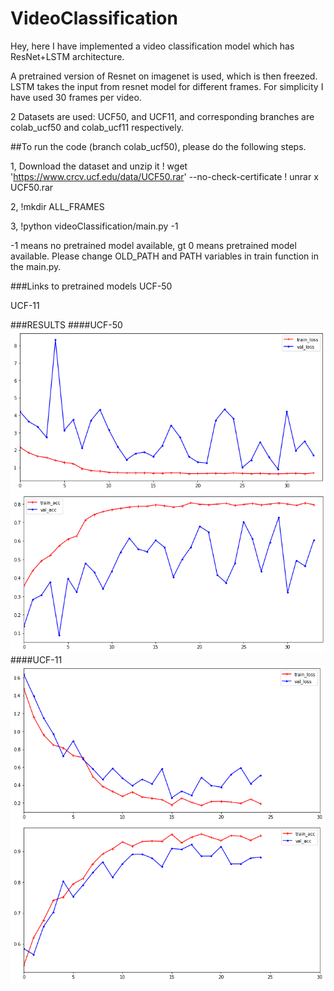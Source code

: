 # VideoClassification
Hey, here I have implemented a video classification model which has ResNet+LSTM architecture.

A pretrained version of Resnet on imagenet is used, which is then freezed.
LSTM takes the input from resnet model for different frames. For simplicity I have used 30 frames per video.

2 Datasets are used: UCF50, and UCF11, and corresponding branches are colab_ucf50 and colab_ucf11 respectively.

##To run the code (branch colab_ucf50), please do the following steps.

1, Download the dataset and unzip it
! wget 'https://www.crcv.ucf.edu/data/UCF50.rar' --no-check-certificate
! unrar x UCF50.rar

2, !mkdir ALL_FRAMES

3, !python videoClassification/main.py -1

-1 means no pretrained model available, gt 0 means pretrained model available. Please change OLD_PATH and PATH variables in train function in the main.py.

###Links to pretrained models
UCF-50

UCF-11

###RESULTS
####UCF-50
![plot](./Images/ucf50.png)
![plot](./Images/ucf50_1.png)
####UCF-11
![plot](./Images/ucf11.png)
![plot](./Images/ucf11_1.png)

